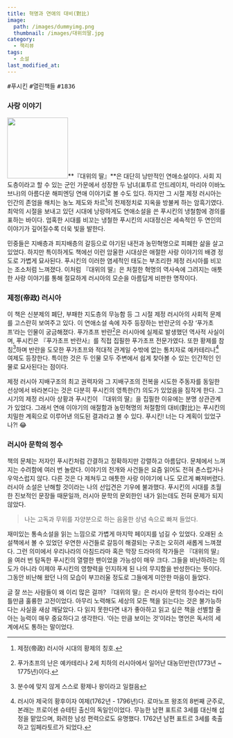 ```yaml
---
title: 혁명과 연애의 대비(對比)
image: 
  path: /images/dummyimg.png
  thumbnail: /images/대위의딸.jpg
category:
  - 책리뷰
tags:
  - 소설
last_modified_at:
---
```


<kbd>#푸시킨</kbd> <kbd>#열린책들</kbd> <kbd>#1836</kbd>

### 사랑 이야기

<img src="https://img.ridicdn.net/cover/1242000652/xxlarge" style="width: 140px" class="align-right" alt=""/>**『대위의 딸』**은 대단히 낭만적인 연애소설이다. 사회 지도층이라고 할 수 있는 군인 가문에서 성장한  두 남녀(표투르 안드레이치, 마리야 이바노브나)의 아름다운 해피엔딩 연애 이야기로 볼 수도 있다. 하지만 그 시절 제정 러시아는 인간의 존엄을 해치는 농노 제도와 차르[^1]의 전제정치로 지옥을 방불케 하는 암흑기였다. 최악의 시절을 보내고 있던 시대에 낭랑하게도 연애소설을 쓴 푸시킨의 냉철함에 경의를 표하는 바이다. 엄혹한 시대를 비꼬는 냉철한 푸시킨의 시대정신은 세속적인 두 연인의 이야기가 깊어질수록 더욱 빛을 발한다. 

민중들은 지배층과 피지배층의 갈등으로 야기된 내전과 농민혁명으로 피폐한 삶을 살고 있었다. 하지만 특이하게도 책에선 이런 암울한 시대상은 애절한 사랑 이야기의 배경 정도로 가볍게 묘사된다. 푸시킨의 이러한 염세적인 태도는 부조리한 제정 러시아를 비꼬는 조소처럼 느껴졌다. 이처럼 『대위의 딸』은 처절한 혁명의 역사속에 그려지는 애틋한 사랑 이야기를 통해 절묘하게 러시아의 모순을 아름답게 비판한 명작이다. 

### 제정(帝政) 러시아

이 책은 신분제의 폐단, 부패한 지도층의 무능함 등 그 시절 제정 러시아의 사회적 문제를 고스란히 보여주고 있다. 이 연애소설 속에 자주 등장하는 반란군의 수장 ‘푸가초프’라는 인물이 궁금해졌다. 푸가초프 반란[^2]은 러시아에 실제로 발생했던 역사적 사실이며, 푸시킨은 『푸가초프 반란사』를 직접 집필한 푸가초프 전문가였다. 또한 황제를 참칭[^3]하며 반란을 도모한 푸가초프와 적대적 관계일 수밖에 없는 통치자로 예카테리나[^4] 여제도 등장한다. 특이한 것은 두 인물 모두 주변에서 쉽게 찾아볼 수 있는 인간적인 인물로 묘사된다는 점이다. 

제정 러시아 지배구조의 최고 권력자와 그 지배구조의 전복을 시도한 주동자를 동일한 선상에서 바라본다는 것은 다분히 푸시킨의 영특한(?) 의도가 있었음을 짐작게 한다. 그 시기의 제정 러시아 상황과 푸시킨이 『대위의 딸』을 집필한 이유에는 분명 상관관계가 있었다. 그래서 연애 이야기의 애절함과 농민혁명의 처절함의 대비(對比)는 푸시킨의 치밀한 계획으로 이루어낸 의도된 결과라고 볼 수 있다. 푸시킨! 너는 다 계획이 있었구나?! 😂 

### 러시아 문학의 정수

책의 문체는 저자인 푸시킨처럼 간결하고 정확하지만 강렬하고 아름답다. 문체에서 느껴지는 수려함에 여러 번 놀랐다. 이야기의 전개와 사건들은 요즘 읽어도 전혀 촌스럽거나 우악스럽지 않다. 다른 것은 다 제쳐두고 애틋한 사랑 이야기에 나도 모르게 빠져버렸다. 러시아 소설은 난해할 것이라는 나의 선입견은 기우에 불과했다. 푸시킨의 시대를 초월한 진보적인 문장들 때문일까, 러시아 문학의 문외한인 내가 읽는데도 전혀 문제가 되지 않았다. 

> 나는 고독과 무위를 자양분으로 하는 음울한 상념 속으로 빠져 들었다.

재미있는 통속소설을 읽는 느낌으로 가볍게 마지막 페이지를 넘길 수 있었다. 오래된 소설책에서 볼 수 있었던 우연한 사건들로 갈등이 해결되는 구조는 오히려 새롭게 느껴졌다. 그런 의미에서 우리나라의 아침드라마 혹은 막장 드라마의 작가들은 『대위의 딸』을 여러 번 탐독한 푸시킨의 열렬한 팬이었을 가능성이 매우 크다. 그들을 비난하려는 의도가 아니라 이제야 푸시킨의 영향력을 인지하게 된 나의 무지함을 반성한다는 뜻이다. 그동안 비난해 왔던 나의 모습이 부끄러울 정도로 그들에게 미안한 마음이 들었다.

글 잘 쓰는 사람들이 왜 이리 많은 걸까? 『대위의 딸』은 러시아 문학의 정수라는 타이틀만큼 훌륭한 고전이었다. 아무리 노력해도 세상의 모든 책을 읽는다는 것은 불가능하다는 사실을 새삼 깨달았다. 다 읽지 못한다면 내가 좋아하고 읽고 싶은 책을 선별할 줄 아는 능력이 매우 중요하다고 생각한다. ‘아는 만큼 보이는 것’이라는 명언은 독서의 세계에서도 통하는 말이었다. 



[^1]: 제정(帝政) 러시아 시대의 황제의 칭호.
[^2]: 푸가초프의 난은 예카테리나 2세 치하의 러시아에서 일어난 대농민반란(1773년 ~ 1775년)이다.
[^3]: 분수에 맞지 않게 스스로 황제나 왕이라고 일컬음
[^4]: 러시아 제국의 황후이자 여제(1762년 - 1796년)다. 로마노프 왕조의 8번째 군주로, 본래는 프로이센 슈테틴 출신의 독일인이었다. 무능한 남편 표트르 3세를 대신해 섭정을 맡았으며, 화려한 남성 편력으로도 유명했다. 1762년 남편 표트르 3세를 축출하고 임페라토르가 되었다.



